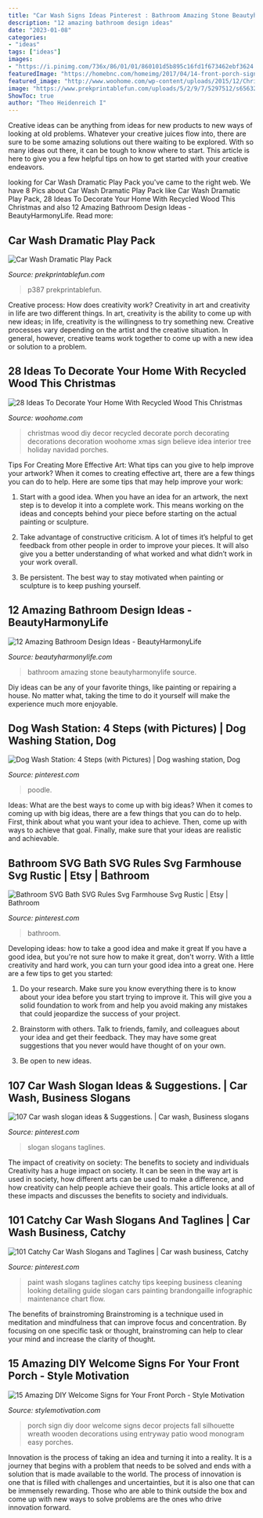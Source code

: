```yaml
---
title: "Car Wash Signs Ideas Pinterest : Bathroom Amazing Stone Beautyharmonylife Source"
description: "12 amazing bathroom design ideas"
date: "2023-01-08"
categories:
- "ideas"
tags: ["ideas"]
images:
- "https://i.pinimg.com/736x/86/01/01/860101d5b895c16fd1f673462ebf3624.jpg"
featuredImage: "https://homebnc.com/homeimg/2017/04/14-front-porch-sign-ideas-and-DIY-projects-homebnc.jpg"
featured_image: "http://www.woohome.com/wp-content/uploads/2015/12/Christmas-Decor-with-Wood-WooHome-10.jpg"
image: "https://www.prekprintablefun.com/uploads/5/2/9/7/5297512/s656320915217186071_p387_i12_w1536.jpeg"
ShowToc: true
author: "Theo Heidenreich I"
---
```



Creative ideas can be anything from ideas for new products to new ways of looking at old problems. Whatever your creative juices flow into, there are sure to be some amazing solutions out there waiting to be explored. With so many ideas out there, it can be tough to know where to start. This article is here to give you a few helpful tips on how to get started with your creative endeavors.

	

		
looking for Car Wash Dramatic Play Pack you've came to the right web. We have 8 Pics about Car Wash Dramatic Play Pack like Car Wash Dramatic Play Pack, 28 Ideas To Decorate Your Home With Recycled Wood This Christmas and also 12 Amazing Bathroom Design Ideas - BeautyHarmonyLife. Read more:
		
    
## Car Wash Dramatic Play Pack

<img loading=lazy src="https://www.prekprintablefun.com/uploads/5/2/9/7/5297512/s656320915217186071_p387_i12_w1536.jpeg" onerror="this.onerror=null;this.src='https://tse3.mm.bing.net/th?id=OIP.Zq8Edscbg9oUYGckCPFV5gHaJ4&amp;pid=15.1';" alt="Car Wash Dramatic Play Pack">

_Source: prekprintablefun.com_

>p387 prekprintablefun. 

	

Creative process: How does creativity work?
Creativity in art and creativity in life are two different things. In art, creativity is the ability to come up with new ideas; in life, creativity is the willingness to try something new. Creative processes vary depending on the artist and the creative situation. In general, however, creative teams work together to come up with a new idea or solution to a problem.

    
## 28 Ideas To Decorate Your Home With Recycled Wood This Christmas

<img loading=lazy src="http://www.woohome.com/wp-content/uploads/2015/12/Christmas-Decor-with-Wood-WooHome-10.jpg" onerror="this.onerror=null;this.src='https://tse3.mm.bing.net/th?id=OIP.NNKgjF5rXdT3oUxyhe6HoAHaNI&amp;pid=15.1';" alt="28 Ideas To Decorate Your Home With Recycled Wood This Christmas">

_Source: woohome.com_

>christmas wood diy decor recycled decorate porch decorating decorations decoration woohome xmas sign believe idea interior tree holiday navidad porches. 

	

Tips For Creating More Effective Art: What tips can you give to help improve your artwork?
When it comes to creating effective art, there are a few things you can do to help. Here are some tips that may help improve your work: 
1. Start with a good idea. When you have an idea for an artwork, the next step is to develop it into a complete work. This means working on the ideas and concepts behind your piece before starting on the actual painting or sculpture. 

2. Take advantage of constructive criticism. A lot of times it’s helpful to get feedback from other people in order to improve your pieces. It will also give you a better understanding of what worked and what didn’t work in your work overall. 

3. Be persistent. The best way to stay motivated when painting or sculpture is to keep pushing yourself.

    
## 12 Amazing Bathroom Design Ideas - BeautyHarmonyLife

<img loading=lazy src="https://beautyharmonylife.com/wp-content/uploads/2013/08/stone-bathroom-design-ideas-800x1203.jpg" onerror="this.onerror=null;this.src='https://tse2.mm.bing.net/th?id=OIP.6_yIDXccNkMZK7-koYROAQHaLI&amp;pid=15.1';" alt="12 Amazing Bathroom Design Ideas - BeautyHarmonyLife">

_Source: beautyharmonylife.com_

>bathroom amazing stone beautyharmonylife source. 

	

Diy ideas can be any of your favorite things, like painting or repairing a house. No matter what, taking the time to do it yourself will make the experience much more enjoyable.

    
## Dog Wash Station: 4 Steps (with Pictures) | Dog Washing Station, Dog

<img loading=lazy src="https://i.pinimg.com/736x/f1/f1/08/f1f1084065b76b543c8c55de64a0c81b.jpg" onerror="this.onerror=null;this.src='https://tse2.mm.bing.net/th?id=OIP._xqmt7m7f9TgoSTp0bk3jQAAAA&amp;pid=15.1';" alt="Dog Wash Station: 4 Steps (with Pictures) | Dog washing station, Dog">

_Source: pinterest.com_

>poodle. 

	

Ideas: What are the best ways to come up with big ideas?
When it comes to coming up with big ideas, there are a few things that you can do to help. First, think about what you want your idea to achieve. Then, come up with ways to achieve that goal. Finally, make sure that your ideas are realistic and achievable.

    
## Bathroom SVG Bath SVG Rules Svg Farmhouse Svg Rustic | Etsy | Bathroom

<img loading=lazy src="https://i.pinimg.com/736x/ac/fd/38/acfd385083d337d7ec91aceef5e7eb40.jpg" onerror="this.onerror=null;this.src='https://tse1.mm.bing.net/th?id=OIP.-20ZxDydH4IvS1Q_8V15VwHaHa&amp;pid=15.1';" alt="Bathroom SVG Bath SVG Rules Svg Farmhouse Svg Rustic | Etsy | Bathroom">

_Source: pinterest.com_

>bathroom. 

	

Developing ideas: how to take a good idea and make it great
If you have a good idea, but you're not sure how to make it great, don't worry. With a little creativity and hard work, you can turn your good idea into a great one.
Here are a few tips to get you started:

1. Do your research. Make sure you know everything there is to know about your idea before you start trying to improve it. This will give you a solid foundation to work from and help you avoid making any mistakes that could jeopardize the success of your project.

2. Brainstorm with others. Talk to friends, family, and colleagues about your idea and get their feedback. They may have some great suggestions that you never would have thought of on your own.

3. Be open to new ideas.

    
## 107 Car Wash Slogan Ideas &amp; Suggestions. | Car Wash, Business Slogans

<img loading=lazy src="https://i.pinimg.com/736x/a5/91/59/a59159f1604f56fda34e208c0550839b.jpg" onerror="this.onerror=null;this.src='https://tse1.mm.bing.net/th?id=OIP.1xu87hUu7EIJ-sPaGfSGRAHaLH&amp;pid=15.1';" alt="107 Car wash slogan ideas &amp; Suggestions. | Car wash, Business slogans">

_Source: pinterest.com_

>slogan slogans taglines. 

	

The impact of creativity on society: The benefits to society and individuals
Creativity has a huge impact on society. It can be seen in the way art is used in society, how different arts can be used to make a difference, and how creativity can help people achieve their goals. This article looks at all of these impacts and discusses the benefits to society and individuals.

    
## 101 Catchy Car Wash Slogans And Taglines | Car Wash Business, Catchy

<img loading=lazy src="https://i.pinimg.com/736x/86/01/01/860101d5b895c16fd1f673462ebf3624.jpg" onerror="this.onerror=null;this.src='https://tse4.mm.bing.net/th?id=OIP.43sjnKfxW_OcRs-2bRBgTgHaP0&amp;pid=15.1';" alt="101 Catchy Car Wash Slogans and Taglines | Car wash business, Catchy">

_Source: pinterest.com_

>paint wash slogans taglines catchy tips keeping business cleaning looking detailing guide slogan cars painting brandongaille infographic maintenance chart flow. 

	

The benefits of brainstroming
Brainstroming is a technique used in meditation and mindfulness that can improve focus and concentration. By focusing on one specific task or thought, brainstroming can help to clear your mind and increase the clarity of thought.

    
## 15 Amazing DIY Welcome Signs For Your Front Porch - Style Motivation

<img loading=lazy src="https://homebnc.com/homeimg/2017/04/14-front-porch-sign-ideas-and-DIY-projects-homebnc.jpg" onerror="this.onerror=null;this.src='https://tse1.mm.bing.net/th?id=OIP.Mv2gz25Q39TyxN8Ye6y96gHaLH&amp;pid=15.1';" alt="15 Amazing DIY Welcome Signs for Your Front Porch - Style Motivation">

_Source: stylemotivation.com_

>porch sign diy door welcome signs decor projects fall silhouette wreath wooden decorations using entryway patio wood monogram easy porches. 

	

Innovation is the process of taking an idea and turning it into a reality. It is a journey that begins with a problem that needs to be solved and ends with a solution that is made available to the world. The process of innovation is one that is filled with challenges and uncertainties, but it is also one that can be immensely rewarding. Those who are able to think outside the box and come up with new ways to solve problems are the ones who drive innovation forward.

